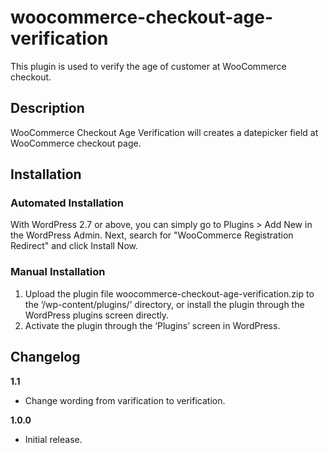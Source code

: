 # woocommerce-checkout-age-verification
This plugin is used to verify the age of customer at WooCommerce checkout.

## Description

WooCommerce Checkout Age Verification will creates a datepicker field at WooCommerce checkout page.

## Installation


### Automated Installation

With WordPress 2.7 or above, you can simply go to Plugins > Add New in the WordPress Admin. Next, search for "WooCommerce Registration Redirect" and click Install Now. 

### Manual Installation

1. Upload the plugin file woocommerce-checkout-age-verification.zip to the ‘/wp-content/plugins/’ directory, or install the plugin through the WordPress plugins screen directly.
2. Activate the plugin through the ‘Plugins’ screen in WordPress.

## Changelog

**1.1**
* Change wording from varification to verification.

**1.0.0**
* Initial release.
